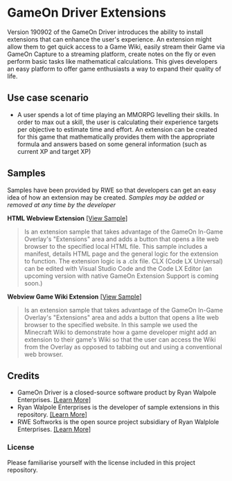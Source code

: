 # GameOn Driver Extensions
Version 190902 of the GameOn Driver introduces the ability to install extensions that can enhance the user's experience. An extension might allow them to get quick access to a Game Wiki, easily stream their Game via GameOn Capture to a streaming platform, create notes on the fly or even perform basic tasks like mathematical calculations. This gives developers an easy platform to offer game enthusiasts a way to expand their quality of life.

## Use case scenario
- A user spends a lot of time playing an MMORPG levelling their skills. In order to max out a skill, the user is calculating their experience targets per objective to estimate time and effort. An extension can be created for this game that mathematically provides them with the appropriate formula and answers based on some general information (such as current XP and target XP)
 
## Samples
Samples have been provided by RWE so that developers can get an easy idea of how an extension may be created. *Samples may be added or removed at any time by the developer*

**HTML Webview Extension** [[View Sample]](https://github.com/RyanWalpoleEnterprises/GameOn-Driver-Extensions/tree/master/Sample%20Extensions/HTML%20Webview%20Extension)
> Is an extension sample that takes advantage of the GameOn In-Game Overlay's "Extensions" area and adds a button that opens a lite web browser to the specified local HTML file. This sample includes a manifest, details HTML page and the general logic for the extension to function. The extension logic is a .clx file. CLX (Code LX Universal) can be edited with Visual Studio Code and the Code LX Editor (an upcoming version with native GameOn Extension Support is coming soon.)

**Webview Game Wiki Extension** [[View Sample]](https://github.com/RyanWalpoleEnterprises/GameOn-Driver-Extensions/tree/master/Sample%20Extensions/Webview%Game%20Wiki%20Extension)
> Is an extension sample that takes advantage of the GameOn In-Game Overlay's "Extensions" area and adds a button that opens a lite web browser to the specified website. In this sample we used the Minecraft Wiki to demonstrate how a game developer might add an extension to their game's Wiki so that the user can access the Wiki from the Overlay as opposed to tabbing out and using a conventional web browser.

## Credits
- GameOn Driver is a closed-source software product by Ryan Walpole Enterprises. [[Learn More]](http://www.gameondriver.com)
- Ryan Walpole Enterprises is the developer of sample extensions in this repository. [[Learn More]](http://www.ryanwalpole.com)
- RWE Softworks is the open source project subsidiary of Ryan Walplole Enterprises. [[Learn More]](http://www.ryanwalpole.com/softworks)

### License
Please familiarise yourself with the license included in this project repository.